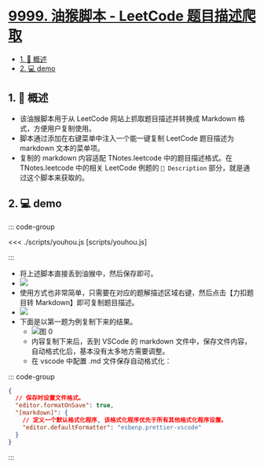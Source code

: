 # [9999. 油猴脚本 - LeetCode 题目描述爬取](https://github.com/Tdahuyou/TNotes.leetcode/tree/main/notes/9999.%20%E6%B2%B9%E7%8C%B4%E8%84%9A%E6%9C%AC%20-%20LeetCode%20%E9%A2%98%E7%9B%AE%E6%8F%8F%E8%BF%B0%E7%88%AC%E5%8F%96)

<!-- region:toc -->

- [1. 📝 概述](#1--概述)
- [2. 💻 demo](#2--demo)

<!-- endregion:toc -->

## 1. 📝 概述

- 该油猴脚本用于从 LeetCode 网站上抓取题目描述并转换成 Markdown 格式，方便用户复制使用。
- 脚本通过添加在右键菜单中注入一个能一键复制 LeetCode 题目描述为 markdown 文本的菜单项。
- 复制的 markdown 内容适配 TNotes.leetcode 中的题目描述格式。在 TNotes.leetcode 中的相关 LeetCode 例题的 `📝 Description` 部分，就是通过这个脚本来获取的。

## 2. 💻 demo

::: code-group

<<< ./scripts/youhou.js [scripts/youhou.js]

:::

- 将上述脚本直接丢到油猴中，然后保存即可。
- ![](https://cdn.jsdelivr.net/gh/tnotesjs/imgs@main/2024-10-24-22-15-35.png)
- 使用方式也非常简单，只需要在对应的题解描述区域右键，然后点击【力扣题目转 Markdown】即可复制题目描述。
- ![](https://cdn.jsdelivr.net/gh/tnotesjs/imgs@main/2024-10-24-22-17-24.png)
- 下面是以第一题为例复制下来的结果。
  - ![图 0](https://cdn.jsdelivr.net/gh/tnotesjs/imgs@main/2025-08-05-07-49-29.png)
  - 内容复制下来后，丢到 VSCode 的 markdown 文件中，保存文件内容，自动格式化后，基本没有太多地方需要调整。
  - 在 vscode 中配置 .md 文件保存自动格式化：

::: code-group

```json [.vscode/settings.json]
{
  // 保存时设置文件格式。
  "editor.formatOnSave": true,
  "[markdown]": {
    // 定义一个默认格式化程序, 该格式化程序优先于所有其他格式化程序设置。
    "editor.defaultFormatter": "esbenp.prettier-vscode"
  }
}
```

:::
